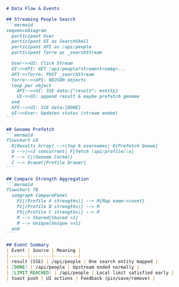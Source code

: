````markdown
# Data Flow & Events

## Streaming People Search
```mermaid
sequenceDiagram
  participant User
  participant UI as SearchShell
  participant API as /api/people
  participant Torre as _searchStream

  User->>UI: Click Stream
  UI->>API: GET /api/people?stream=true&q=...
  API->>Torre: POST _searchStream
  Torre-->>API: NDJSON objects
  loop per object
    API-->>UI: SSE data:{"result": entity}
    UI->>UI: append result & maybe prefetch genome
  end
  API-->>UI: SSE data:[DONE]
  UI->>User: Updates status (stream ended)
```

## Genome Prefetch
```mermaid
flowchart LR
  R[Results Array] -->|top 6 usernames| Q[Prefetch Queue]
  Q -->|<=3 concurrent| F[fetch /api/profile/:u]
  F --> C[(Genome Cache)]
  C --> Drawer[Profile Drawer]
```

## Compare Strength Aggregation
```mermaid
flowchart TB
  subgraph ComparePanel
    P1[(Profile A strengths)] --> M{Map name->count}
    P2[(Profile B strengths)] --> M
    P3[(Profile C strengths)] --> M
    M --> Shared[Shared >1]
    M --> Unique[Unique ==1]
  end
```

## Event Summary
| Event | Source | Meaning |
|-------|--------|---------|
| result (SSE) | /api/people | One search entity mapped |
| [DONE] | /api/people | Upstream ended normally |
| [LIMIT_REACHED] | /api/people | Local limit satisfied early |
| toast push | UI actions | Feedback (pin/save/remove) |

````
